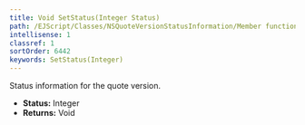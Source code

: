 ```yaml
---
title: Void SetStatus(Integer Status)
path: /EJScript/Classes/NSQuoteVersionStatusInformation/Member functions/Void SetStatus(Integer p_0)
intellisense: 1
classref: 1
sortOrder: 6442
keywords: SetStatus(Integer)
---
```



Status information for the quote version.



* **Status:** Integer
* **Returns:** Void


